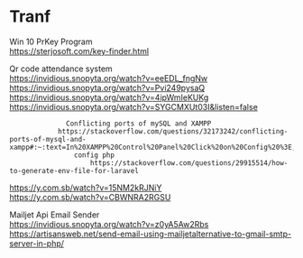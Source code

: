 # Tranf
  Win 10 PrKey Program    
https://sterjosoft.com/key-finder.html
  
  Qr code attendance system   
  https://invidious.snopyta.org/watch?v=eeEDL_fngNw   
    https://invidious.snopyta.org/watch?v=Pvi249pysaQ   
        https://invidious.snopyta.org/watch?v=4ipWmIeKUKg   
            https://invidious.snopyta.org/watch?v=SYGCMXUt03I&listen=false    
                
                
                  Conflicting ports of mySQL and XAMPP      
                https://stackoverflow.com/questions/32173242/conflicting-ports-of-mysql-and-xampp#:~:text=In%20XAMPP%20Control%20Panel%20Click%20on%20Config%20%3E,Server.%20You%20might%20also%20face%20issue%20with%20phpMyAdmin.   
                    config php    
                        https://stackoverflow.com/questions/29915514/how-to-generate-env-file-for-laravel   


https://y.com.sb/watch?v=15NM2kRJNiY      
https://y.com.sb/watch?v=CBWNRA2RGSU      

Mailjet Api Email Sender      
https://invidious.snopyta.org/watch?v=z0yA5Aw2Rbs     
https://artisansweb.net/send-email-using-mailjetalternative-to-gmail-smtp-server-in-php/      

